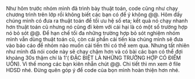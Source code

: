 Như hôm trước nhóm mình đã trình bày thuật toán, code cũng như chạy chương trình trên
 lớp rồi không biết các bạn có để ý không @@. 
Hôm đấy chúng mình có đưa ra thuật toán để tối ưu hệ số eta; kết quả nó chạy nhanh hơn
 thuật toán cũ nhưng nó cũng đi kèm với cái hại là có một số trường hợp nó bỏ sót @@. 
Để hạn chế tối đa những trường hợp bỏ sót nghiệm nhóm mình vẫn dùng thuật toán cũ, còn
 cái phần cải tiến kia chúng mình sẽ đưa vào báo cáo để nhóm nào muốn cải tiến thì có
 thể xem qua. Nhưng tất nhiên như mình đã nói code này sẽ chạy chậm hơn và có bài các
 bạn có thể đợi khoảng 30s thậm chí là 1'( ĐẶC BIỆT LÀ NHỮNG TRƯỜNG HỢP CÓ ĐIỂM UỐN).
Vì thế mong các bạn kiên nhẫn chút @@. Chi tiết thì mn xem ở file HDSD nhé. Đừng quên
góp ý để code của bọn mình hoàn thiện hơn nhé.
 
